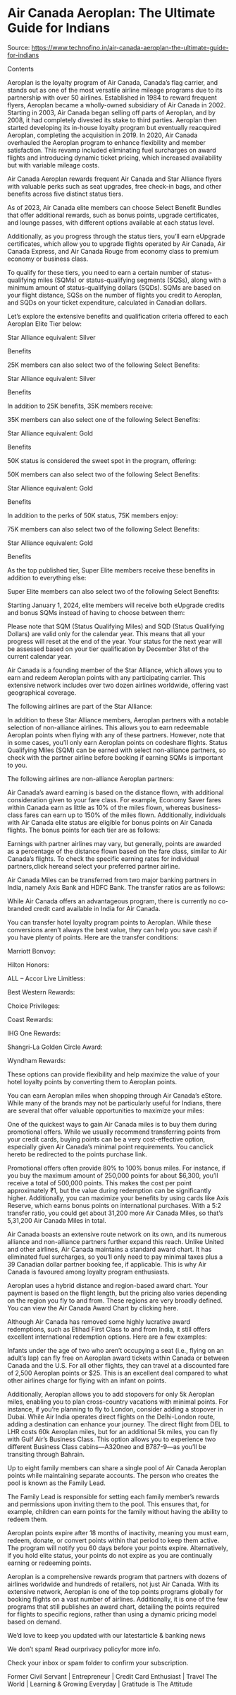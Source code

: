# Air Canada Aeroplan: The Ultimate Guide for Indians

Source: https://www.technofino.in/air-canada-aeroplan-the-ultimate-guide-for-indians

Contents

Aeroplan is the loyalty program of Air Canada, Canada’s flag carrier, and stands out as one of the most versatile airline mileage programs due to its partnership with over 50 airlines. Established in 1984 to reward frequent flyers, Aeroplan became a wholly-owned subsidiary of Air Canada in 2002. Starting in 2003, Air Canada began selling off parts of Aeroplan, and by 2008, it had completely divested its stake to third parties. Aeroplan then started developing its in-house loyalty program but eventually reacquired Aeroplan, completing the acquisition in 2019. In 2020, Air Canada overhauled the Aeroplan program to enhance flexibility and member satisfaction. This revamp included eliminating fuel surcharges on award flights and introducing dynamic ticket pricing, which increased availability but with variable mileage costs.

Air Canada Aeroplan rewards frequent Air Canada and Star Alliance flyers with valuable perks such as seat upgrades, free check-in bags, and other benefits across five distinct status tiers.

As of 2023, Air Canada elite members can choose Select Benefit Bundles that offer additional rewards, such as bonus points, upgrade certificates, and lounge passes, with different options available at each status level.

Additionally, as you progress through the status tiers, you’ll earn eUpgrade certificates, which allow you to upgrade flights operated by Air Canada, Air Canada Express, and Air Canada Rouge from economy class to premium economy or business class.

To qualify for these tiers, you need to earn a certain number of status-qualifying miles (SQMs) or status-qualifying segments (SQSs), along with a minimum amount of status-qualifying dollars (SQDs). SQMs are based on your flight distance, SQSs on the number of flights you credit to Aeroplan, and SQDs on your ticket expenditure, calculated in Canadian dollars.

Let’s explore the extensive benefits and qualification criteria offered to each Aeroplan Elite Tier below:

Star Alliance equivalent: Silver

Benefits

25K members can also select two of the following Select Benefits:

Star Alliance equivalent: Silver

Benefits

In addition to 25K benefits, 35K members receive:

35K members can also select one of the following Select Benefits:

Star Alliance equivalent: Gold

Benefits

50K status is considered the sweet spot in the program, offering:

50K members can also select two of the following Select Benefits:

Star Alliance equivalent: Gold

Benefits

In addition to the perks of 50K status, 75K members enjoy:

75K members can also select two of the following Select Benefits:

Star Alliance equivalent: Gold

Benefits

As the top published tier, Super Elite members receive these benefits in addition to everything else:

Super Elite members can also select two of the following Select Benefits:

Starting January 1, 2024, elite members will receive both eUpgrade credits and bonus SQMs instead of having to choose between them:

Please note that SQM (Status Qualifying Miles) and SQD (Status Qualifying Dollars) are valid only for the calendar year. This means that all your progress will reset at the end of the year. Your status for the next year will be assessed based on your tier qualification by December 31st of the current calendar year.

Air Canada is a founding member of the Star Alliance, which allows you to earn and redeem Aeroplan points with any participating carrier. This extensive network includes over two dozen airlines worldwide, offering vast geographical coverage.

The following airlines are part of the Star Alliance:

In addition to these Star Alliance members, Aeroplan partners with a notable selection of non-alliance airlines. This allows you to earn redeemable Aeroplan points when flying with any of these partners. However, note that in some cases, you’ll only earn Aeroplan points on codeshare flights. Status Qualifying Miles (SQM) can be earned with select non-alliance partners, so check with the partner airline before booking if earning SQMs is important to you.

The following airlines are non-alliance Aeroplan partners:

Air Canada’s award earning is based on the distance flown, with additional consideration given to your fare class. For example, Economy Saver fares within Canada earn as little as 10% of the miles flown, whereas business-class fares can earn up to 150% of the miles flown. Additionally, individuals with Air Canada elite status are eligible for bonus points on Air Canada flights. The bonus points for each tier are as follows:

Earnings with partner airlines may vary, but generally, points are awarded as a percentage of the distance flown based on the fare class, similar to Air Canada’s flights. To check the specific earning rates for individual partners,click hereand select your preferred partner airline.

Air Canada Miles can be transferred from two major banking partners in India, namely Axis Bank and HDFC Bank. The transfer ratios are as follows:

While Air Canada offers an advantageous program, there is currently no co-branded credit card available in India for Air Canada.

You can transfer hotel loyalty program points to Aeroplan. While these conversions aren’t always the best value, they can help you save cash if you have plenty of points. Here are the transfer conditions:

Marriott Bonvoy:

Hilton Honors:

ALL – Accor Live Limitless:

Best Western Rewards:

Choice Privileges:

Coast Rewards:

IHG One Rewards:

Shangri-La Golden Circle Award:

Wyndham Rewards:

These options can provide flexibility and help maximize the value of your hotel loyalty points by converting them to Aeroplan points.

You can earn Aeroplan miles when shopping through Air Canada’s eStore. While many of the brands may not be particularly useful for Indians, there are several that offer valuable opportunities to maximize your miles:

One of the quickest ways to gain Air Canada miles is to buy them during promotional offers. While we usually recommend transferring points from your credit cards, buying points can be a very cost-effective option, especially given Air Canada’s minimal point requirements. You canclick hereto be redirected to the points purchase link.

Promotional offers often provide 80% to 100% bonus miles. For instance, if you buy the maximum amount of 250,000 points for about $6,300, you’ll receive a total of 500,000 points. This makes the cost per point approximately ₹1, but the value during redemption can be significantly higher. Additionally, you can maximize your benefits by using cards like Axis Reserve, which earns bonus points on international purchases. With a 5:2 transfer ratio, you could get about 31,200 more Air Canada Miles, so that’s 5,31,200 Air Canada Miles in total.

Air Canada boasts an extensive route network on its own, and its numerous alliance and non-alliance partners further expand this reach. Unlike United and other airlines, Air Canada maintains a standard award chart. It has eliminated fuel surcharges, so you’ll only need to pay minimal taxes plus a 39 Canadian dollar partner booking fee, if applicable. This is why Air Canada is favoured among loyalty program enthusiasts.

Aeroplan uses a hybrid distance and region-based award chart. Your payment is based on the flight length, but the pricing also varies depending on the region you fly to and from. These regions are very broadly defined. You can view the Air Canada Award Chart by clicking here.

Although Air Canada has removed some highly lucrative award redemptions, such as Etihad First Class to and from India, it still offers excellent international redemption options. Here are a few examples:

Infants under the age of two who aren’t occupying a seat (i.e., flying on an adult’s lap) can fly free on Aeroplan award tickets within Canada or between Canada and the U.S. For all other flights, they can travel at a discounted fare of 2,500 Aeroplan points or $25. This is an excellent deal compared to what other airlines charge for flying with an infant on points.

Additionally, Aeroplan allows you to add stopovers for only 5k Aeroplan miles, enabling you to plan cross-country vacations with minimal points. For instance, if you’re planning to fly to London, consider adding a stopover in Dubai. While Air India operates direct flights on the Delhi-London route, adding a destination can enhance your journey. The direct flight from DEL to LHR costs 60k Aeroplan miles, but for an additional 5k miles, you can fly with Gulf Air’s Business Class. This option allows you to experience two different Business Class cabins—A320neo and B787-9—as you’ll be transiting through Bahrain.

Up to eight family members can share a single pool of Air Canada Aeroplan points while maintaining separate accounts. The person who creates the pool is known as the Family Lead.

The Family Lead is responsible for setting each family member’s rewards and permissions upon inviting them to the pool. This ensures that, for example, children can earn points for the family without having the ability to redeem them.

Aeroplan points expire after 18 months of inactivity, meaning you must earn, redeem, donate, or convert points within that period to keep them active. The program will notify you 60 days before your points expire. Alternatively, if you hold elite status, your points do not expire as you are continually earning or redeeming points.

Aeroplan is a comprehensive rewards program that partners with dozens of airlines worldwide and hundreds of retailers, not just Air Canada. With its extensive network, Aeroplan is one of the top points programs globally for booking flights on a vast number of airlines. Additionally, it is one of the few programs that still publishes an award chart, detailing the points required for flights to specific regions, rather than using a dynamic pricing model based on demand.

We’d love to keep you updated with our latestarticle & banking news

We don’t spam! Read ourprivacy policyfor more info.

Check your inbox or spam folder to confirm your subscription.

Former Civil Servant | Entrepreneur | Credit Card Enthusiast | Travel The World | Learning & Growing Everyday | Gratitude is The Attitude